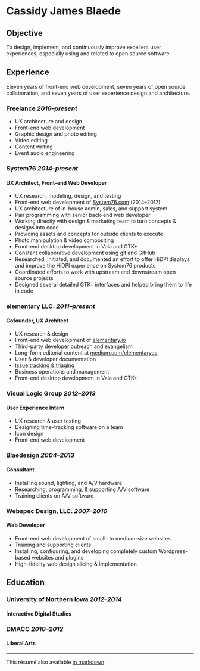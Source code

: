 # Cassidy James Blaede

## Objective

To design, implement, and continuously improve excellent user experiences,
especially using and related to open source software.

<!--
## Relevant Skills

**Roles:** UX architecture & design, front-end web development

**Programming languages:** HTML, CSS, JavaScript, Mustache/&#8203;Handlebars;
experience with PHP and MySQL

**Operating Systems:** Linux, macOS, Windows, Android, iOS

**Concepts:** user-centric design, responsive/mobile-first web development, version control, pair programming
-->

## Experience

Eleven years of front-end web development, seven years of open source
collaboration, and seven years of user experience design and architecture.


### Freelance _2016–present_

- UX architecture and design
- Front-end web development
- Graphic design and photo editing
- Video editing
- Content writing
- Event audio engineering


### System76 _2014–present_

#### UX Architect, Front-end Web Developer

- UX research, modeling, design, and testing
- Front-end web development of [System76.com](https://system76.com) (2014–2017)
- UX architecture of in-house admin, sales, and support system
- Pair programming with senior back-end web developer
- Working directly with design & marketing team to turn concepts & designs into
  code
- Providing assets and concepts for outside clients to execute
- Photo manipulation & video compositing
- Front-end desktop development in Vala and GTK+
- Constant collaborative development using git and GitHub
- Researched, initiated, and documented an effort to offer HiDPI displays and
  improve the HiDPI experience on System76 products
- Coordinated efforts to work with upstream and downstream open source projects
- Designed several detailed GTK+ interfaces and helped bring them to life in
  code


### elementary LLC. _2011–present_

#### Cofounder, UX Architect

- UX research & design
- Front-end web development of [elementary.io](https://elementary.io)
- Third-party developer outreach and evangelism
- Long-form editorial content at [medium.com/elementaryos](https://medium.com/elementaryos)
- User & developer documentation
- [Issue tracking & triaging](https://github.com/search?o=desc&q=org%3Aelementary+cassidyjames&s=updated&type=Issues&utf8=%E2%9C%93)
- Business operations and management
- Front-end desktop development in Vala and GTK+


### Visual Logic Group _2012–2013_

#### User Experience Intern

- UX research & user testing
- Designing time-tracking software on a team
- Icon design
- Front-end web development


### Blaedesign _2004–2013_

#### Consultant

- Installing sound, lighting, and A/V hardware
- Researching, programming, & supporting A/V software
- Training clients on A/V software


### Webspec Design, LLC. _2007–2010_

#### Web Developer

- Front-end web development of small- to medium-size websites
- Training and supporting clients
- Installing, configuring, and developing completely custom Wordpress-based
  websites and plugins
- High-fidelity web design slicing & implementation


## Education


### University of Northern Iowa _2012–2014_

#### Interactive Digital Studies


### DMACC _2010–2012_

#### Liberal Arts

---

This résumé also available [in markdown](http://cassidyjames.com/resume.md).

